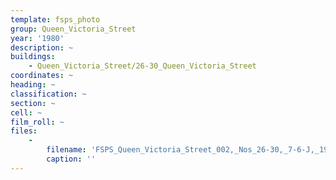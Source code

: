 ```yaml
---
template: fsps_photo
group: Queen_Victoria_Street
year: '1980'
description: ~
buildings:
    - Queen_Victoria_Street/26-30_Queen_Victoria_Street
coordinates: ~
heading: ~
classification: ~
section: ~
cell: ~
film_roll: ~
files:
    -
        filename: 'FSPS_Queen_Victoria_Street_002,_Nos_26-30,_7-6-J,_1980.png'
        caption: ''
---
```

